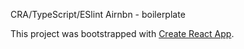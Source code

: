 CRA/TypeScript/ESlint Airnbn - boilerplate

This project was bootstrapped with [Create React App](https://github.com/facebook/create-react-app).
